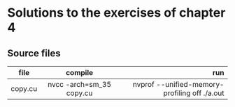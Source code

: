# Solutions to the exercises of chapter 4

## Source files 


| file   |      compile      |  run |
|----------|:-------------:|------:|
| copy.cu |  nvcc -arch=sm_35 copy.cu | nvprof --unified-memory-profiling off ./a.out |
